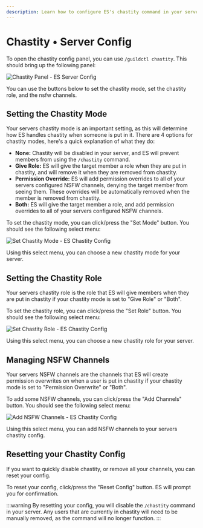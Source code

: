 ```yaml
---
description: Learn how to configure ES's chastity command in your server, including the chastity mode, role, and NSFW channels.
---
```


# Chastity • Server Config
To open the chastity config panel, you can use `/guildctl chastity`. This should bring up the following panel:

![Chastity Panel - ES Server Config](/screenshots/server/chastity-panel.png)

You can use the buttons below to set the chastity mode, set the chastity role, and the nsfw channels.


## Setting the Chastity Mode
Your servers chastity mode is an important setting, as this will determine how ES handles chastity when someone is put in it.
There are 4 options for chastity modes, here's a quick explanation of what they do:

- **None:** Chastity will be disabled in your server, and ES will prevent members from using the `/chastity` command.
- **Give Role:** ES will give the target member a role when they are put in chastity, and will remove it when they are removed from chastity.
- **Permission Override:** ES will add permission overrides to all of your servers configured NSFW channels, denying the target member from seeing them.
These overrides will be automatically removed when the member is removed from chastity.
- **Both:** ES will give the target member a role, and add permission overrides to all of your servers configured NSFW channels.

To set the chastity mode, you can click/press the "Set Mode" button. You should see the following select menu:

![Set Chastity Mode - ES Chastity Config](/screenshots/server/chastity-set-mode.png)

Using this select menu, you can choose a new chastity mode for your server.


## Setting the Chastity Role
Your servers chastity role is the role that ES will give members when they are put in chastity if your chastity mode is set to "Give Role" or "Both".

To set the chastity role, you can click/press the "Set Role" button. You should see the following select menu:

![Set Chastity Role - ES Chastity Config](/screenshots/server/chastity-set-role.png)

Using this select menu, you can choose a new chastity role for your server.


## Managing NSFW Channels
Your servers NSFW channels are the channels that ES will create permission overwrites on when a
user is put in chastity if your chastity mode is set to "Permission Overwrite" or "Both".

To add some NSFW channels, you can click/press the "Add Channels" button. You should see the following select menu:

![Add NSFW Channels - ES Chastity Config](/screenshots/server/chastity-add-channels.png)

Using this select menu, you can add NSFW channels to your servers chastity config.


## Resetting your Chastity Config
If you want to quickly disable chastity, or remove all your channels, you can reset your config.

To reset your config, click/press the "Reset Config" button. ES will prompt you for confirmation.

:::warning
By resetting your config, you will disable the `/chastity` command in your server. 
Any users that are currently in chastity will need to be manually removed, as the command will no longer function.
:::

